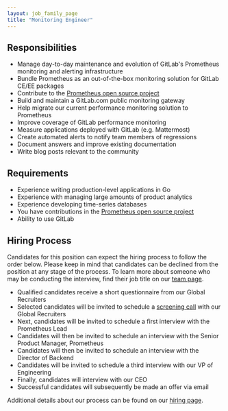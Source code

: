 ```yaml
---
layout: job_family_page
title: "Monitoring Engineer"
---
```


## Responsibilities

* Manage day-to-day maintenance and evolution of GitLab's Prometheus monitoring and alerting infrastructure
* Bundle Prometheus as an out-of-the-box monitoring solution for GitLab CE/EE packages
* Contribute to the [Prometheus open source project](https://github.com/prometheus)
* Build and maintain a GitLab.com public monitoring gateway
* Help migrate our current performance monitoring solution to Prometheus
* Improve coverage of GitLab performance monitoring
* Measure applications deployed with GitLab (e.g. Mattermost)
* Create automated alerts to notify team members of regressions
* Document answers and improve existing documentation
* Write blog posts relevant to the community

## Requirements

* Experience writing production-level applications in Go
* Experience with managing large amounts of product analytics
* Experience developing time-series databases
* You have contributions in the [Prometheus open source project](https://github.com/prometheus)
* Ability to use GitLab

## Hiring Process

Candidates for this position can expect the hiring process to follow the order below. Please keep in mind that candidates can be declined from the position at any stage of the process. To learn more about someone who may be conducting the interview, find their job title on our [team page](/company/team/).


* Qualified candidates receive a short questionnaire from our Global Recruiters
* Selected candidates will be invited to schedule a [screening call](/handbook/hiring/#screening-call) with our Global Recruiters
* Next, candidates will be invited to schedule a first interview with the Prometheus Lead
* Candidates will then be invited to schedule an interview with the Senior Product Manager, Prometheus
* Candidates will then be invited to schedule an interview with the Director of Backend
* Candidates will be invited to schedule a third interview with our VP of Engineering
* Finally, candidates will interview with our CEO
* Successful candidates will subsequently be made an offer via email


Additional details about our process can be found on our [hiring page](/handbook/hiring/).
